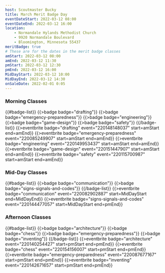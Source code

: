 ```yaml
---
host: Scoutmaster Bucky
title: March Merit Badge Day
eventDateStart: 2022-03-12 08:00
eventDateEnd: 2022-03-12 16:00
location:
    - Normandale Hylands Methodist Church
    - 9920 Normandale Boulevard
    - Bloomington, Minnesota 55437
meritBadge: true
# These are for the dates in the merit badge classes
amStart: 2022-03-12 08:00
amEnd: 2022-03-12 11:30
pmStart: 2022-03-12 12:30
pmEnd: 2022-03-12 16:00
MidDayStart: 2022-03-12 10:00
MidDayEnd: 2022-03-12 14:30
onSaleDate: 2022-02-01 0:05
---
```

### Morning Classes

{{#badge-list}}
{{>badge badge="drafting"}}
{{>badge badge="emergency-preparedness"}}
{{>badge badge="engineering"}}
{{>badge badge="game-design"}}
{{>badge badge="safety"}}
{{/badge-list}}
{{>eventbrite badge="drafting" event="220148148037" start=amStart end=amEnd}}
{{>eventbrite badge="emergency-preparedness" event="220085249907" start=amStart end=amEnd}}
{{>eventbrite badge="engineering" event="220149953437" start=amStart end=amEnd}}
{{>eventbrite badge="game-design" event="220151447907" start=amStart end=amEnd}}
{{>eventbrite badge="safety" event="220115700987" start=amStart end=amEnd}}

### Mid-Day Classes

{{#badge-list}}
{{>badge badge="communication"}}
{{>badge badge="signs-signals-and-codes"}}
{{/badge-list}}
{{>eventbrite badge="communication" event="220082902887" start=MidDayStart end=MidDayEnd}}
{{>eventbrite badge="signs-signals-and-codes" event="220144477057" start=MidDayStart end=pmEnd}}


### Afternoon Classes

{{#badge-list}}
{{>badge badge="architecture"}}
{{>badge badge="chess"}}
{{>badge badge="emergency-preparedness"}}
{{>badge badge="inventing"}}
{{/badge-list}}
{{>eventbrite badge="architecture" event="220140254427" start=pmStart end=pmEnd}}
{{>eventbrite badge="chess" event="220154156007" start=pmStart end=pmEnd}}
{{>eventbrite badge="emergency-preparedness" event="220087677167" start=pmStart end=pmEnd}}
{{>eventbrite badge="inventing" event="220142671657" start=pmStart end=pmEnd}}
